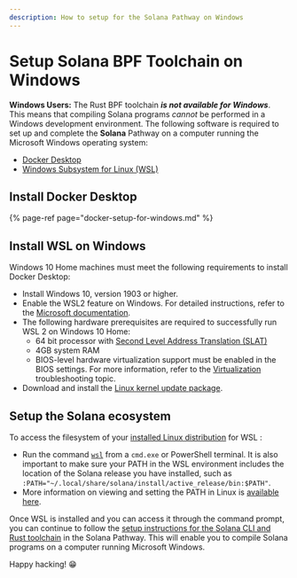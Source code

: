 ```yaml
---
description: How to setup for the Solana Pathway on Windows
---
```


# Setup Solana BPF Toolchain on Windows

**Windows Users:** The Rust BPF toolchain _**is not available for Windows**_.   
This means that compiling Solana programs _cannot_ be performed in a Windows development environment. The following software is required to set up and complete the **Solana** Pathway on a computer running the Microsoft Windows operating system:

* [Docker Desktop](https://docs.figment.io/network-documentation/extra-guides/docker-setup-for-windows)
* [Windows Subsystem for Linux \(WSL\)](https://docs.microsoft.com/en-us/windows/wsl/install-win10#manual-installation-steps)

## **Install Docker Desktop**

{% page-ref page="docker-setup-for-windows.md" %}

## **Install WSL on Windows**

Windows 10 Home machines must meet the following requirements to install Docker Desktop:

* Install Windows 10, version 1903 or higher. 
* Enable the WSL2 feature on Windows. For detailed instructions, refer to the [Microsoft documentation](https://docs.microsoft.com/en-us/windows/wsl/install-win10).
* The following hardware prerequisites are required to successfully run WSL 2 on Windows 10 Home:
  * 64 bit processor with [Second Level Address Translation \(SLAT\)](https://en.wikipedia.org/wiki/Second_Level_Address_Translation)
  * 4GB system RAM
  * BIOS-level hardware virtualization support must be enabled in the BIOS settings. For more information, refer to the [Virtualization](https://docs.docker.com/desktop/windows/troubleshoot/#virtualization) troubleshooting topic.
* Download and install the [Linux kernel update package](https://docs.microsoft.com/windows/wsl/wsl2-kernel).

## **Setup the Solana ecosystem**

To access the filesystem of your [installed Linux distribution](https://docs.microsoft.com/en-us/windows/wsl/install-win10#step-6---install-your-linux-distribution-of-choice) for WSL :

* Run the command [`wsl`](https://docs.microsoft.com/en-us/windows/wsl/reference) from a `cmd.exe` or PowerShell terminal. It is also important to make sure your PATH in the WSL environment includes the location of the Solana release you have installed, such as `:PATH="~/.local/share/solana/install/active_release/bin:$PATH"`.
* More information on viewing and setting the PATH in Linux is [available here](https://opensource.com/article/17/6/set-path-linux).

Once WSL is installed and you can access it through the command prompt, you can continue to follow the [setup instructions for the Solana CLI and Rust toolchain](https://learn.figment.io/tutorials/deploy-solana-program#set-up-the-solana-c-l-i) in the Solana Pathway. This will enable you to compile Solana programs on a computer running Microsoft Windows.

Happy hacking! 😁



